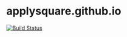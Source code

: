 applysquare.github.io
=====================

[![Build Status](https://travis-ci.org/applysquare/applysquare.github.io.svg)](https://travis-ci.org/applysquare/applysquare.github.io)








